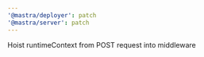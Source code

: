 ```yaml
---
'@mastra/deployer': patch
'@mastra/server': patch
---
```


Hoist runtimeContext from POST request into middleware
